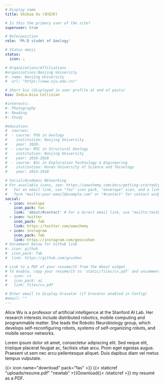 ```yaml
---
# Display name
title: Shihua Xu (许石华)

# Is this the primary user of the site?
superuser: true

# Role/position
role: 'Ph.D studet of Geology'

# Status emoji
status:
  icon: ☕️

# Organizations/Affiliations
#organizations:Nanjing University
#- name: Nanjing University
#  url: "https://www.nju.edu.cn/"

# Short bio (displayed in user profile at end of posts)
bio: India-Aisa Collision

#interests:
#- Photography
#- Reading
#- Study

#education:
#  courses:
#  - course: PhD in Geology
#    institution: Nanjing University
#    year: 2020-
#  - course: MSC in Structural Geology
#    institution: Nanjing University
#    year: 2018-2020
#  - course: BSc in Exploration Technology & Engineering
#    institution: Hunan University of Science and Tecnology
#    year: 2014-2018

# Social/Academic Networking
# For available icons, see: https://wowchemy.com/docs/getting-started/page-builder/#icons
#   For an email link, use "fas" icon pack, "envelope" icon, and a link in the
#   form "mailto:your-email@example.com" or "#contact" for contact widget.
social:
  - icon: envelope
    icon_pack: fas
    link: 'about/#contact' # For a direct email link, use "mailto:test@example.org".
  - icon: twitter
    icon_pack: fab
    link: https://twitter.com/wowchemy
  - icon: instagram
    icon_pack: fab
    link: https://instagram.com/geocushen
# Uncomment below for Github link
#- icon: github
#  icon_pack: fab
#  link: https://github.com/gcushen

# Link to a PDF of your resume/CV from the About widget.
# To enable, copy your resume/CV to `static/files/cv.pdf` and uncomment the lines below.
# - icon: cv
#   icon_pack: ai
#   link: files/cv.pdf

# Enter email to display Gravatar (if Gravatar enabled in Config)
#email: ""
---
```


Alice Wu is a professor of artificial intelligence at the Stanford AI Lab. Her research interests include distributed robotics, mobile computing and programmable matter. She leads the Robotic Neurobiology group, which develops self-reconfiguring robots, systems of self-organizing robots, and mobile sensor networks.

Lorem ipsum dolor sit amet, consectetur adipiscing elit. Sed neque elit, tristique placerat feugiat ac, facilisis vitae arcu. Proin eget egestas augue. Praesent ut sem nec arcu pellentesque aliquet. Duis dapibus diam vel metus tempus vulputate.

{{< icon name="download" pack="fas" >}} {{< staticref "uploads/resume.pdf" "newtab" >}}Download{{< /staticref >}} my resumé as a PDF.
